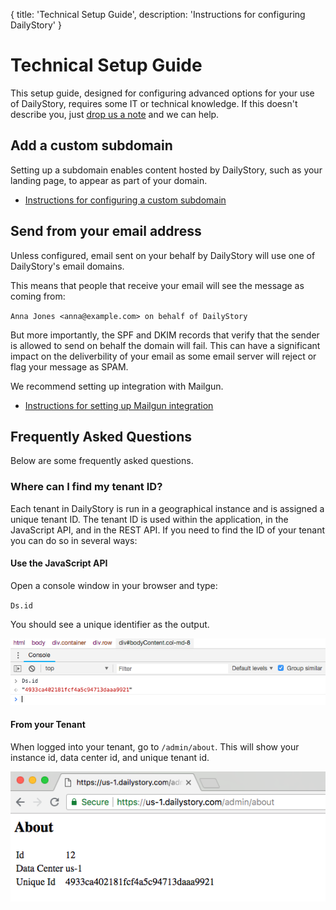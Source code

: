 {
	title: 'Technical Setup Guide',
	description: 'Instructions for configuring DailyStory'
}
# Technical Setup Guide
This setup guide, designed for configuring advanced options for your use of DailyStory, requires some IT or technical knowledge. If this doesn't describe you, just [drop us a note](mailto:hello@dailystory.com) and we can help.

## Add a custom subdomain
Setting up a subdomain enables content hosted by DailyStory, such as your landing page, to appear as part of your domain.

* [Instructions for configuring a custom subdomain](/install/subdomain)

## Send from your email address
Unless configured, email sent on your behalf by DailyStory will use one of DailyStory's email domains. 

This means that people that receive your email will see the message as coming from:
	
`Anna Jones <anna@example.com> on behalf of DailyStory`

But more importantly, the SPF and DKIM records that verify that the sender is allowed to send on behalf the domain will fail. This can have a significant impact on the deliverbility of your email as some email server will reject or flag your message as SPAM.

We recommend setting up integration with Mailgun.

* [Instructions for setting up Mailgun integration](/integrations/mailgun)

## Frequently Asked Questions
Below are some frequently asked questions.

### Where can I find my tenant ID?
Each tenant in DailyStory is run in a geographical instance and is assigned a unique tenant ID. The tenant ID is used within the application, in the JavaScript API, and in the REST API. If you need to find the ID of your tenant you can do so in several ways:
	
#### Use the JavaScript API
Open a console window in your browser and type:

`Ds.id`

You should see a unique identifier as the output.

![DailyStory Tenant Id](/articles/install/setup-01.png "DailyStory Tenant Id")

#### From your Tenant
When logged into your tenant, go to `/admin/about`. This will show your instance id, data center id, and unique tenant id.

![DailyStory Tenant Id](/articles/install/setup-02.png "DailyStory Tenant Id")

